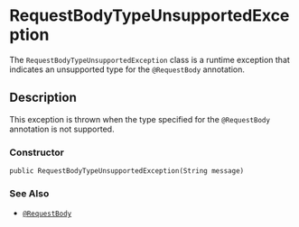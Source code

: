 # RequestBodyTypeUnsupportedException

The `RequestBodyTypeUnsupportedException` class is a runtime exception that indicates an unsupported type for the `@RequestBody` annotation.

## Description
This exception is thrown when the type specified for the `@RequestBody` annotation is not supported.

### Constructor
```
public RequestBodyTypeUnsupportedException(String message)
```

### See Also
- [`@RequestBody`](features/web/servlet/annotation/RequestBody.md)